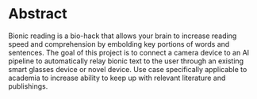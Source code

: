 # Abstract

Bionic reading is a bio-hack that allows your brain to increase reading speed and comprehension by embolding key portions of words and sentences. The goal of this project is to connect a camera device to an AI pipeline to automatically relay bionic text to the user through an existing smart glasses device or novel device. Use case specifically applicable to academia to increase ability to keep up with relevant literature and publishings. 